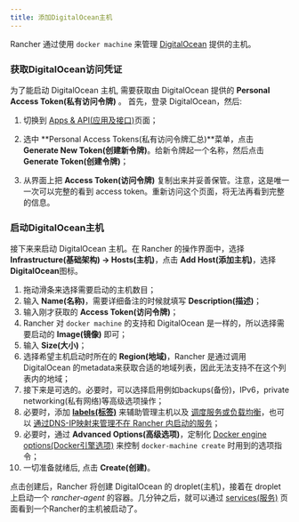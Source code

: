 ```yaml
---
title: 添加DigitalOcean主机
---
```

Rancher 通过使用 `docker machine` 来管理 [DigitalOcean](https://www.digitalocean.com/) 提供的主机。

### 获取DigitalOcean访问凭证

为了能启动 DigitalOcean 主机, 需要获取由 DigitalOcean 提供的 **Personal Access Token(私有访问令牌)** 。 首先，登录 DigitalOcean，然后:

1. 切换到 [Apps & API(应用及接口)](https://cloud.digitalocean.com/settings/applications)页面；

2. 选中 **Personal Access Tokens(私有访问令牌汇总)**菜单，点击 **Generate New Token(创建新令牌)**。给新令牌起一个名称，然后点击 **Generate Token(创建令牌)**；

3. 从界面上把 **Access Token(访问令牌)** 复制出来并妥善保管。注意，这是唯一一次可以完整的看到 access token。重新访问这个页面，将无法再看到完整的信息。

### 启动DigitalOcean主机

接下来来启动 DigitalOcean 主机。在 Rancher 的操作界面中，选择 **Infrastructure(基础架构) -> Hosts(主机)**，点击 **Add Host(添加主机)**，选择 **DigitalOcean**图标。

1. 拖动滑条来选择需要启动的主机数目；
2. 输入 **Name(名称)**，需要详细备注的时候就填写 **Description(描述)**；
3. 输入刚才获取的 **Access Token(访问令牌)**；
4. Rancher 对 `docker machine` 的支持和 DigitalOcean 是一样的，所以选择需要启动的 **Image(镜像)** 即可；
5. 输入 **Size(大小)**；
6. 选择希望主机启动时所在的 **Region(地域)**，Rancher 是通过调用 DigitalOcean 的metadata来获取合适的地域列表，因此无法支持不在这个列表内的地域；
7. 接下来是可选的。必要时，可以选择启用例如backups(备份)，IPv6，private networking(私有网络)等高级选项操作；
8. 必要时，添加 **[labels(标签)](/docs/rancher/v1.x/cn/infrastructure/hosts/#labels)** 来辅助管理主机以及 [调度服务或负载均衡](/docs/rancher/v1.x/cn/infrastructure/cattle/scheduling/)，也可以 [通过DNS-IP映射来管理不在 Rancher 内启动的服务](/docs/rancher/v1.x/cn/infrastructure/cattle/external-dns-service/#为外部dns使用特定的ip)；
9. 必要时，通过 **Advanced Options(高级选项)**，定制化 [Docker engine options(Docker引擎选项)](https://docs.docker.com/machine/reference/create/#specifying-configuration-options-for-the-created-docker-engine) 来控制 `docker-machine create` 时用到的选项指令；
10. 一切准备就绪后, 点击 **Create(创建)**。

点击创建后，Rancher 将创建 DigitalOcean 的 droplet(主机)，接着在 droplet 上启动一个 _rancher-agent_ 的容器。几分钟之后，就可以通过 [services(服务)](/docs/rancher/v1.x/cn/infrastructure/cattle/adding-services/) 页面看到一个Rancher的主机被启动了。
